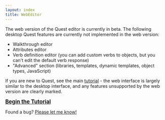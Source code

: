 ```yaml
---
layout: index
title: WebEditor
---
```


The web version of the Quest editor is currently in beta. The following desktop Quest features are currently not implemented in the web version:

-   Walkthrough editor
-   Attributes editor
-   Verb definition editor (you can add custom verbs to objects, but you can't edit the default verb response)
-   "Advanced" section (libraries, templates, dynamic templates, object types, JavaScript)

If you are new to Quest, see the main [tutorial](tutorial/tutorial.html) - the web interface is largely similar to the desktop interface, and any features unsupported by the web version are clearly marked.

<span style="font-size:120%">**[Begin the Tutorial](tutorial/tutorial.html)**</span>

Found a bug? [Please let me know!](http://www.textadventures.co.uk/help/contact-us/)
